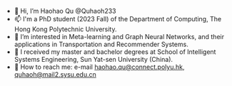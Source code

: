 - 👋 Hi, I’m Haohao Qu @Quhaoh233
- 📫 I'm a PhD student (2023 Fall) of the Department of Computing, The Hong Kong Polytechnic University.
- 👀 I’m interested in Meta-learning and Graph Neural Networks, and their applications in Transportation and Recommender Systems.
- 🌱 I received my master and bachelor degrees at School of Intelligent Systems Engineering, Sun Yat-sen University (China).
- 💞️ How to reach me: e-mail haohao.qu@connect.polyu.hk, quhaoh@mail2.sysu.edu.cn

<!---
Quhaoh233/Quhaoh233 is a ✨ special ✨ repository because its `README.md` (this file) appears on your GitHub profile.
You can click the Preview link to take a look at your changes.
--->
